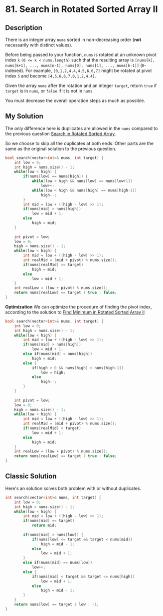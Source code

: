 # 81. Search in Rotated Sorted Array II

## Description
There is an integer array `nums` sorted in non-decreasing order (**not** necessarily with distinct values).

Before being passed to your function, `nums` is rotated at an unknown pivot index `k` `(0 <= k < nums.length)` such that the resulting array is `[nums[k], nums[k+1], ..., nums[n-1], nums[0], nums[1], ..., nums[k-1]]` (`0`-indexed). For example, `[0,1,2,4,4,4,5,6,6,7]` might be rotated at pivot index `5` and become `[4,5,6,6,7,0,1,2,4,4]`.

Given the array `nums` after the rotation and an integer `target`, return `true` if `target` is in `nums`, or `false` if it is not in `nums`.

You must decrease the overall operation steps as much as possible.
## My Solution  
The only difference here is duplicates are allowed in the `nums` compared to the previous question [Search in Rotated Sorted Array](https://leetcode.com/problems/search-in-rotated-sorted-array/).

So we choose to skip all the duplicates at both ends. Other parts are the same as the original solution to the previous question.

```C++
bool search(vector<int>& nums, int target) {
    int low = 0;
    int high = nums.size() - 1;
    while(low < high) {
        if(nums[low] == nums[high]) {
            while(low < high && nums[low] == nums[low+1])
                low++;
            while(low < high && nums[high] == nums[high-1])
                high--;
        }
        int mid = low + ((high - low) >> 1);
        if(nums[mid] > nums[high])
            low = mid + 1;
        else
            high = mid;
    }
    
    int pivot = low;
    low = 0;
    high = nums.size() - 1;
    while(low < high) {
        int mid = low + ((high - low) >> 1);
        int realMid = (mid + pivot) % nums.size();
        if(nums[realMid] >= target)
            high = mid;
        else
            low = mid + 1;
    }
    int realLow = (low + pivot) % nums.size();
    return nums[realLow] == target ? true : false;
}
```

**Optimization**
We can optimize the procedure of finding the pivot index, according to the solution to [Find Minimum in Rotated Sorted Array II](https://leetcode.com/problems/find-minimum-in-rotated-sorted-array/)

```C++
bool search(vector<int>& nums, int target) {
    int low = 0;
    int high = nums.size() - 1;
    while(low < high) {
        int mid = low + ((high - low) >> 1);
        if(nums[mid] > nums[high])
            low = mid + 1;
        else if(nums[mid] < nums[high])
            high = mid;
        else {
            if(high > 0 && nums[high] < nums[high-1])
                low = high;
            else
                high--;
        }
    }
    
    int pivot = low;
    low = 0;
    high = nums.size() - 1;
    while(low < high) {
        int mid = low + ((high - low) >> 1);
        int realMid = (mid + pivot) % nums.size();
        if(nums[realMid] < target)
            low = mid + 1;
        else
            high = mid;
    }
    int realLow = (low + pivot) % nums.size();
    return nums[realLow] == target ? true : false;
}
```

## Classic Solution 
Here's an solution solves both problem with or without duplicates.

```C++
int search(vector<int>& nums, int target) {
    int low = 0;
    int high = nums.size() - 1;
    while(low < high) {
        int mid = low + ((high - low) >> 1);
        if(nums[mid] == target)
            return mid;
        
        if(nums[mid] > nums[low]) {
            if(nums[low] <= target && target < nums[mid])
                high = mid - 1;
            else
                low = mid + 1;
        }
        else if(nums[mid] == nums[low])
            low++;
        else {
            if(nums[mid] < target && target <= nums[high])
                low = mid + 1;
            else
                high = mid - 1;
        }
    }
    return nums[low] == target ? low : -1;
}
```